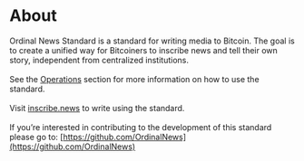# About

Ordinal News Standard is a standard for writing media to Bitcoin. The goal is to create a unified way for Bitcoiners to inscribe news and tell their own story, independent from centralized institutions.\
\
See the [Operations](operations.md) section for more information on how to use the standard.\
\
Visit [inscribe.news](https://inscribe.news) to write using the standard.\
\
If you’re interested in contributing to the development of this standard please go to: [https://github.com/OrdinalNews](https://github.com/OrdinalNews)
